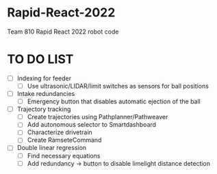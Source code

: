 # Rapid-React-2022
Team 810 Rapid React 2022 robot code

# TO DO LIST
- [ ] Indexing for feeder
  - [ ] Use ultrasonic/LIDAR/limit switches as sensors for ball positions
- [ ] Intake redundancies
  - [ ] Emergency button that disables automatic ejection of the ball
- [ ] Trajectory tracking
  - [ ] Create trajectories using Pathplanner/Pathweaver
  - [ ] Add autonomous selector to Smartdashboard
  - [ ] Characterize drivetrain
  - [ ] Create RamseteCommand
- [ ] Double linear regression
  - [ ] Find necessary equations
  - [ ] Add redundancy -> button to disable limelight distance detection
